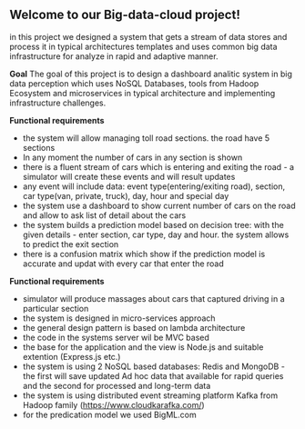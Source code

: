## Welcome to our Big-data-cloud project!
in this project we designed a system that gets a stream of data stores and process it in typical architectures templates and uses common big data infrastructure for analyze in rapid and adaptive manner.



**Goal**
The goal of this project is to design a dashboard analitic system in big data perception which uses NoSQL Databases, tools from Hadoop Ecosystem and microservices in typical architecture and implementing infrastructure challenges.

**Functional requirements**

 - the system will allow managing toll road sections. the road have 5 sections 
 - In any moment the number of cars in any section is shown
 - there is a fluent stream of cars which is entering and exiting the road - a simulator will create these events and will result updates
 - any event will include data: event type(entering/exiting road), section, car type(van, private, truck), day, hour and special day
 - the system use a dashboard to show current number of cars on the road and allow to ask list of detail about the cars
 - the system builds a prediction model based on decision tree: with the given details - enter section, car type, day and hour. the system allows to predict the exit section
 - there is a confusion matrix which show if the prediction model is accurate and updat with every car that enter the road


**Functional requirements**
 - simulator will produce massages about cars that captured driving in a particular section
 - the system is designed in micro-services approach
 - the general design pattern is based on lambda architecture
 - the code in the systems server wil be MVC based
 - the base for the application and the view is Node.js and suitable extention (Express.js etc.)
 - the system is using 2 NoSQL based databases: Redis and MongoDB - the first will save updated Ad hoc data that available for rapid queries and the second for processed and long-term data
 - the system is using distributed event streaming platform Kafka from Hadoop family (https://www.cloudkarafka.com/)
 - for the predication model we used BigML.com
